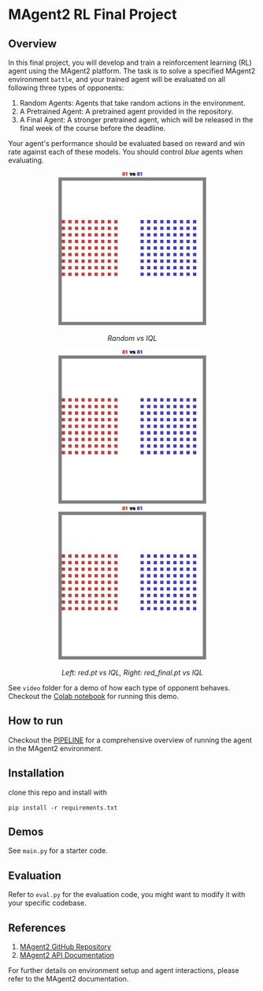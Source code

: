 # MAgent2 RL Final Project
## Overview
In this final project, you will develop and train a reinforcement learning (RL) agent using the MAgent2 platform. The task is to solve a specified MAgent2 environment `battle`, and your trained agent will be evaluated on all following three types of opponents:

1. Random Agents: Agents that take random actions in the environment.
2. A Pretrained Agent: A pretrained agent provided in the repository.
3. A Final Agent: A stronger pretrained agent, which will be released in the final week of the course before the deadline.

Your agent's performance should be evaluated based on reward and win rate against each of these models. You should control *blue* agents when evaluating.
<p align="center"> <img src="data/battle_vs_random.gif" width="300" alt="Battle vs Random Agent" /> </p> <p align="center"> <em>Random vs IQL</em> </p>
<p align="center"> <img src="data/battle_vs_dqn.gif" width="300" alt="Battle vs Random Agent" /> <img src="data/battle_vs_final.gif" width="300" alt="Battle vs Final Agent" /> </p> <p align="center"> <em>Left: red.pt vs IQL, Right: red_final.pt vs IQL</em> </p>

See `video` folder for a demo of how each type of opponent behaves.
Checkout the [Colab notebook](https://drive.google.com/file/d/1YBfdcZdRyzDQCIqgf8Ed3rUC_h9D0LqM) for running this demo.

## How to run
Checkout the [PIPELINE](https://colab.research.google.com/drive/1YBfdcZdRyzDQCIqgf8Ed3rUC_h9D0LqM) for a comprehensive overview of running the agent in the MAgent2 environment.

## Installation
clone this repo and install with
```
pip install -r requirements.txt
```

## Demos
See `main.py` for a starter code.

## Evaluation
Refer to `eval.py` for the evaluation code, you might want to modify it with your specific codebase.

## References

1. [MAgent2 GitHub Repository](https://github.com/Farama-Foundation/MAgent2)
2. [MAgent2 API Documentation](https://magent2.farama.org/introduction/basic_usage/)

For further details on environment setup and agent interactions, please refer to the MAgent2 documentation.
